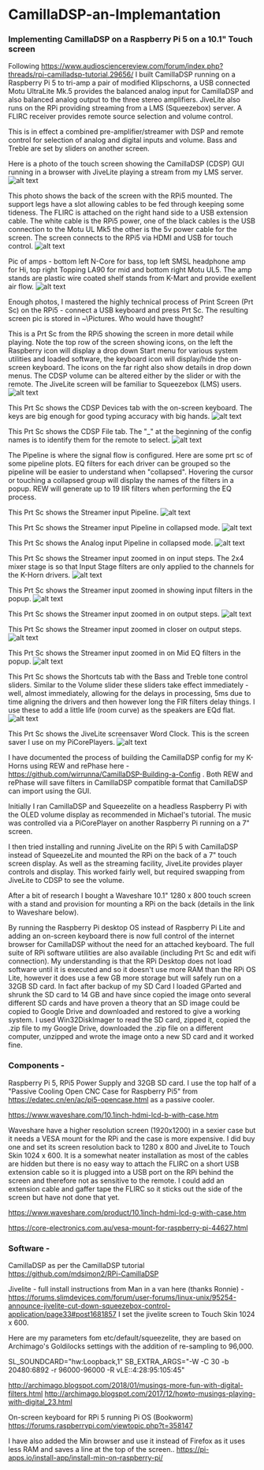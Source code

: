 # CamillaDSP-an-Implemantation
### Implementing CamillaDSP on a Raspberry Pi 5 on a 10.1" Touch screen

Following https://www.audiosciencereview.com/forum/index.php?threads/rpi-camilladsp-tutorial.29656/ I built CamillaDSP running on a Raspberry Pi 5 to tri-amp a pair of modified Klipschorns, a USB connected Motu UltraLite Mk.5 provides the balanced analog input for CamillaDSP and also balanced analog output to the three stereo amplifiers. JiveLite also runs on the RPi providing streaming from a LMS (Squeezebox) server. A FLIRC receiver provides remote source selection and volume control.

This is in effect a combined pre-amplifier/streamer with DSP and remote control for selection of analog and digital inputs and volume. Bass and Treble are set by sliders on another screen.

Here is a photo of the touch screen showing the CamillaDSP (CDSP) GUI running in a browser with JiveLite playing a stream from my LMS server.
![alt text](<Images/10.1 screen front pic.JPG>)

This photo shows the back of the screen with the RPi5 mounted. The support legs have a slot  allowing cables to be fed through keeping some tideness. The FLIRC is attached on the right hand side to a USB extension cable. The white cable is the RPi5 power, one of the black cables is the USB connection to the Motu UL Mk5 the other is the 5v power cable for the screen. The screen connects to the RPi5 via HDMI and USB for touch control.
![alt text](<Images/10.1 screen back showing RPi5.JPG>)

Pic of amps - bottom left N-Core for bass, top left SMSL headphone amp for Hi, top right Topping LA90 for mid and bottom right Motu UL5. The amp stands are plastic wire coated shelf stands from K-Mart and provide exellent air flow.
![alt text](<Images/Motu UL5 and amps.JPG>)
 

Enough photos, I mastered the highly technical process of Print Screen (Prt Sc) on the RPi5 - connect a USB keyboard and press Prt Sc. The resulting screen pic is stored in ~\Pictures. Who would have thought?

This is a Prt Sc from the RPi5 showing the screen in more detail while playing.
Note the top row of the screen showing icons, on the left the Raspberry icon will display a drop down Start menu for various system utilities and loaded software, the keyboard icon will display/hide the on-screen keyboard. The icons on the far right also show details in drop down menus. The CDSP volume can be altered either by the slider or with the remote. The JiveLite screen will be familiar to Squeezebox (LMS) users.
![alt text](<Images/10.1 screen Jivelite and Firefox CamillaDSP.jpg>)

This Prt Sc shows the CDSP Devices tab with the on-screen keyboard. The keys are big enough for good typing accuracy with big hands.
![alt text](<Images/10.1 screen Devices tab with on-screen keyboard.jpg>)

This Prt Sc shows the CDSP File tab. The "_" at the beginning of the config names is to identify them for the remote to select.
![alt text](<Images/10.1 screen CamillaDSP Files tab.jpg>)

The Pipeline is where the signal flow is configured. Here are some prt sc of some pipeline plots. EQ filters for each driver can be grouped so the pipeline will be easier to understand when "collapsed". Hovering the cursor or touching a collapsed group will display the names of the filters in a popup. REW will generate up to 19 IIR filters when performing the EQ process.

This Prt Sc shows the Streamer input Pipeline. 
![alt text](<Images/10.1 screen streamer pipeline.jpg>)

This Prt Sc shows the Streamer input Pipeline in collapsed mode. 
![alt text](<Images/10.1 screen streamer pipeline collapsed.jpg>)

This Prt Sc shows the Analog input Pipeline in collapsed mode.
![alt text](<Images/10.1 screen analog pipeline collapsed.jpg>)

This Prt Sc shows the Streamer input zoomed in on input steps. The 2x4 mixer stage is so that Input Stage filters are only applied to the channels for the K-Horn drivers.
![alt text](<Images/10.1 screen streamer pipeline zoom in input.jpg>)

This Prt Sc shows the Streamer input zoomed in showing input filters in the popup.
![alt text](<Images/10.1 screen streamer pipeline zoom in input showing input PEQs.jpg>)

This Prt Sc shows the Streamer input zoomed in on output steps.
![alt text](<Images/10.1 screen streamer pipeline zoom in on output.jpg>)

This Prt Sc shows the Streamer input zoomed in closer on output steps.
![alt text](<Images/10.1 screen streamer pipeline zoom in closer on output.jpg>)

This Prt Sc shows the Streamer input zoomed in on Mid EQ filters in the popup.
![alt text](<Images/10.1 screen streamer pipeline zoom in closer on output showing Mid EQ Filters.jpg>)

This Prt Sc shows the Shortcuts tab with the Bass and Treble tone control sliders. Similar to the Volume slider these sliders take effect immediately - well, almost immediately, allowing for the delays in processing, 5ms due to time aligning the drivers and then however long the FIR filters delay things. I use these to add a little life (room curve) as the speakers are EQd flat.
![alt text](<Images/10.1 screen CamillaDSP Shortcuts.jpg>)

 This Prt Sc shows the JiveLite screensaver Word Clock. This is the screen saver I use on my PiCorePlayers.
 ![alt text](<Images/10.1 screen JiveLite screensaver Word Clock.jpg>)


I have documented the process of building the CamillaDSP config for my K-Horns using REW and rePhase here - https://github.com/wirrunna/CamillaDSP-Building-a-Config . Both REW and rePhase will save filters in CamillaDSP compatible format that CamillaDSP can import using the GUI.


Initially I ran CamillaDSP and Squeezelite on a headless Raspberry Pi with the OLED volume display as recommended in Michael's tutorial. The music was controlled via a  PiCorePlayer on another Raspberry Pi running on a 7" screen. 

I then tried installing and running JiveLite on the RPi 5 with CamillaDSP instead of SqueezeLite and mounted the RPi on the back of a 7" touch screen display. As well as the streaming facility, JiveLite provides player controls and display. This worked fairly well, but required swapping from JiveLite to CDSP to see the volume.

After a bit of research I bought a Waveshare 10.1" 1280 x 800 touch screen with a stand and provision for mounting a RPi on the back (details in the link to Waveshare below). 

By running the Raspberry Pi desktop OS instead of Raspberry Pi Lite and adding an on-screen keyboard there is now full control of the internet browser for CamillaDSP without the need for an attached keyboard. The full suite of RPi software utilities are also available (including Prt Sc and edit wifi connection). My understanding is that the RPi Desktop does not load software until it is executed and so it doesn't use more RAM than the RPi OS Lite, however it does use a few GB more storage but will safely run on a 32GB SD card. In fact after backup of my SD Card I loaded GParted and shrunk the SD card to 14 GB and have since copied the image onto several different SD cards and have proven a theory that an SD image could be copied to Google Drive and downloaded and restored to give a working system. I used Win32DiskImager to read the SD card, zipped it, copied the .zip file to my Google Drive, downloaded the .zip file on a different computer, unzipped and wrote the image onto a new SD card and it worked fine.


### Components - 
Raspberry Pi 5, RPi5 Power Supply and 32GB SD card. I use the top half of a "Passive Cooling Open CNC Case for Raspberry Pi5" from https://edatec.cn/en/ac/pi5-opencase.html as a passive cooler.

https://www.waveshare.com/10.1inch-hdmi-lcd-b-with-case.htm

Waveshare have a higher resolution screen (1920x1200) in a sexier case but it needs a VESA mount for the RPi and the case is more expensive. I did buy one and set its screen resolution back to 1280 x 800 and JiveLite to Touch Skin 1024 x 600. It is a somewhat neater installation as most of the cables are hidden but there is no easy way to attach the FLIRC on a short USB extension cable so it is plugged into a USB port on the RPi behind the screen and therefore not as sensitive to the remote. I could add an extension cable and gaffer tape the FLIRC so it sticks out the side of the screen but have not done that yet.

https://www.waveshare.com/product/10.1inch-hdmi-lcd-g-with-case.htm

https://core-electronics.com.au/vesa-mount-for-raspberry-pi-44627.html

### Software -
CamillaDSP as per the CamillaDSP tutorial 
https://github.com/mdsimon2/RPi-CamillaDSP

Jivelite - full install instructions from Man in a van here (thanks Ronnie) -
https://forums.slimdevices.com/forum/user-forums/linux-unix/95254-announce-jivelite-cut-down-squeezebox-control-application/page33#post1681857
I set the jivelite screen to Touch Skin 1024 x 600.

Here are my parameters fom etc/default/squeezelite, they are based on Archimago's Goldilocks settings with the addition of re-sampling to 96,000.

SL_SOUNDCARD="hw:Loopback,1"
SB_EXTRA_ARGS="-W -C 30 -b 20480:6892 -r 96000-96000 -R vLE::4:28:95:105:45"

http://archimago.blogspot.com/2018/01/musings-more-fun-with-digital-filters.html
http://archimago.blogspot.com/2017/12/howto-musings-playing-with-digital_23.html


On-screen keyboard for RPi 5 running Pi OS (Bookworm)
https://forums.raspberrypi.com/viewtopic.php?t=358147

I have also added the Min browser and use it instead of Firefox as it uses less RAM and saves a line at the top of the screen..
https://pi-apps.io/install-app/install-min-on-raspberry-pi/
